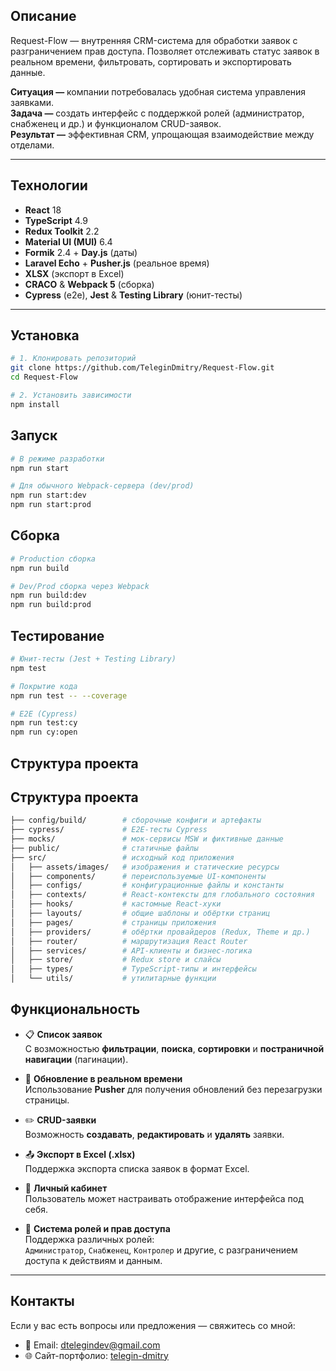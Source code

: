 ## Описание

Request-Flow — внутренняя CRM-система для обработки заявок с разграничением прав доступа. Позволяет отслеживать статус заявок в реальном времени, фильтровать, сортировать и экспортировать данные.

**Ситуация —** компании потребовалась удобная система управления заявками.  
**Задача —** создать интерфейс с поддержкой ролей (администратор, снабженец и др.) и функционалом CRUD-заявок.  
**Результат —** эффективная CRM, упрощающая взаимодействие между отделами.

---

## Технологии

- **React** 18  
- **TypeScript** 4.9  
- **Redux Toolkit** 2.2  
- **Material UI (MUI)** 6.4  
- **Formik** 2.4 + **Day.js** (даты)  
- **Laravel Echo** + **Pusher.js** (реальное время)  
- **XLSX** (экспорт в Excel)  
- **CRACO** & **Webpack 5** (сборка)  
- **Cypress** (e2e), **Jest** & **Testing Library** (юнит-тесты)  

---

## Установка

```bash
# 1. Клонировать репозиторий
git clone https://github.com/TeleginDmitry/Request-Flow.git
cd Request-Flow

# 2. Установить зависимости
npm install
```

## Запуск

```bash
# В режиме разработки
npm run start

# Для обычного Webpack-сервера (dev/prod)
npm run start:dev
npm run start:prod
```

## Сборка

```bash
# Production сборка
npm run build

# Dev/Prod сборка через Webpack
npm run build:dev
npm run build:prod
```

## Тестирование

```bash
# Юнит-тесты (Jest + Testing Library)
npm test

# Покрытие кода
npm run test -- --coverage

# E2E (Cypress)
npm run test:cy
npm run cy:open
```

## Структура проекта

## Структура проекта

```bash
├── config/build/        # сборочные конфиги и артефакты
├── cypress/             # E2E-тесты Cypress
├── mocks/               # мок-сервисы MSW и фиктивные данные
├── public/              # статичные файлы
├── src/                 # исходный код приложения
│   ├── assets/images/   # изображения и статические ресурсы
│   ├── components/      # переиспользуемые UI-компоненты
│   ├── configs/         # конфигурационные файлы и константы
│   ├── contexts/        # React-контексты для глобального состояния
│   ├── hooks/           # кастомные React-хуки
│   ├── layouts/         # общие шаблоны и обёртки страниц
│   ├── pages/           # страницы приложения
│   ├── providers/       # обёртки провайдеров (Redux, Theme и др.)
│   ├── router/          # маршрутизация React Router
│   ├── services/        # API-клиенты и бизнес-логика
│   ├── store/           # Redux store и слайсы
│   ├── types/           # TypeScript-типы и интерфейсы
│   └── utils/           # утилитарные функции
```

## Функциональность

- 📋 **Список заявок**  
  С возможностью **фильтрации**, **поиска**, **сортировки** и **постраничной навигации** (пагинации).

- 🔄 **Обновление в реальном времени**  
  Использование **Pusher** для получения обновлений без перезагрузки страницы.

- ✏️ **CRUD-заявки**  
  Возможность **создавать**, **редактировать** и **удалять** заявки.

- 📤 **Экспорт в Excel (.xlsx)**  
  Поддержка экспорта списка заявок в формат Excel.

- 👤 **Личный кабинет**  
  Пользователь может настраивать отображение интерфейса под себя.

- 🔐 **Система ролей и прав доступа**  
  Поддержка различных ролей:  
  `Администратор`, `Снабженец`, `Контролер` и другие, с разграничением доступа к действиям и данным.

---

## Контакты

Если у вас есть вопросы или предложения — свяжитесь со мной:

- 📧 Email: [dtelegindev@gmail.com](dtelegindev@gmail.com)  
- 🌐 Сайт-портфолио: [telegin-dmitry](https://telegin-dmitry.vercel.app)
